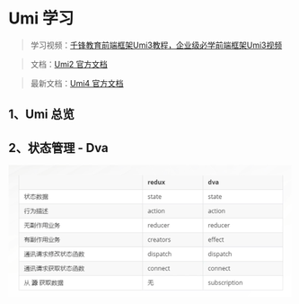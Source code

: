 
# Umi 学习
>
> 学习视频：[千锋教育前端框架Umi3教程，企业级必学前端框架Umi3视频](https://www.bilibili.com/video/BV1pG411879j?p=18&vd_source=5a92b42b9c4477c241fa7717e9e8504a)

> 文档：[Umi2 官方文档](https://v2.umijs.org/zh/)

> 最新文档：[Umi4 官方文档](https://umijs.org/zh-CN/docs/introduce)

## 1、Umi 总览

## 2、状态管理 - Dva

![Dva](assets/Umi总览/image.png)
